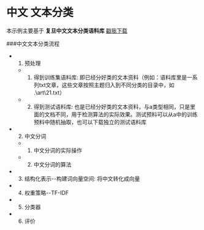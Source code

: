 中文 文本分类
====
本示例主要基于 **复旦中文文本分类语料库** [戳我下载](https://pan.baidu.com/s/1gfNEQNx)

###中文文本分类流程
- 1. 预处理
    - 1. 得到训练集语料库: 即已经分好类的文本资料（例如：语料库里是一系列txt文章，这些文章按照主题归入到不同分类的目录中，如 .\art\21.txt）
    - 2. 得到测试语料库: 也是已经分好类的文本资料，与a类型相同，只是里面的文档不同，用于检测算法的实际效果。测试预料可以从a中的训练预料中随机抽取，也可以下载独立的测试语料库
- 2. 中文分词
    - 1. 中文分词的实际操作
    - 2. 中文分词的算法
- 3. 结构化表示--构建词向量空间: 将中文转化成向量
- 4. 权重策略--TF-IDF
- 5. 分类器
- 6. 评价


